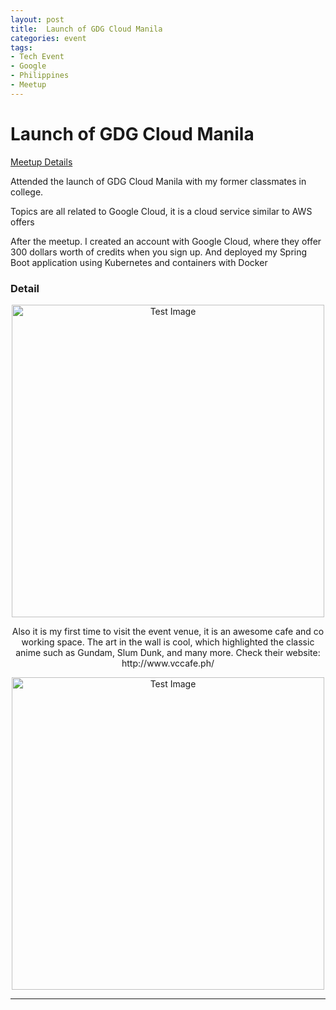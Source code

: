 ```yaml
---
layout: post
title:  Launch of GDG Cloud Manila
categories: event
tags:
- Tech Event
- Google
- Philippines
- Meetup
---
```


<h1 id="heading1">Launch of GDG Cloud Manila</h1>

<a target="_blank" href="https://www.meetup.com/GDG-Cloud-Manila/events/245459286/">Meetup Details</a>

<p>Attended the launch of GDG Cloud Manila with my former classmates in college.</p>

<p>Topics are all related to Google Cloud, it is a cloud service similar to AWS offers</p>

<p>After the meetup. I created an account with Google Cloud, where they offer 300 dollars worth of credits when you sign up. And deployed my Spring Boot application using Kubernetes and containers with Docker</p>


<h3 id="heading3">Detail</h3>
<center>
<img class="responsive" src="https://user-images.githubusercontent.com/7882308/34366338-3ec6e53e-ead5-11e7-9179-e0b4e14c3c65.jpg" width="500px" alt="Test Image" />

<p>Also it is my first time to visit the event venue, it is an awesome cafe and co working space. The art in the wall is cool, which highlighted the classic anime such as Gundam, Slum Dunk, and many more. Check their website: http://www.vccafe.ph/</p>

<center>
<img class="responsive" src="https://user-images.githubusercontent.com/7882308/34366340-404826d4-ead5-11e7-9740-02ab71f8926e.jpg" width="500px" alt="Test Image" />

<hr/>
</center>
